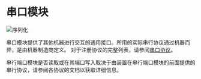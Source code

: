 # 串口模块
![序列化](item:tis3d:serial_port_module)

串口模块提供了其他机器进行交互的通用接口。所用的实际串行协议通过机器而异，是由机器制造商定义。 对于注册协议的完整列表，请参阅[串口协议](../protocols/index.md)。

串行端口模块是否读取或在其端口写入取决于由装置在串行端口模块的前面提供的串行协议，请参阅各协议的文档以获取详细信息。
